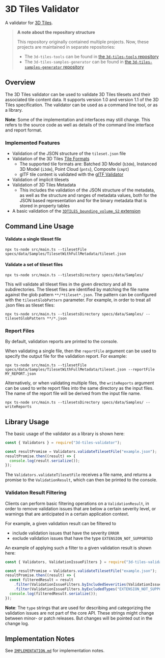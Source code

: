 # 3D Tiles Validator

A validator for [3D Tiles](https://github.com/CesiumGS/3d-tiles).

> **A note about the repository structure**
> 
> This repository originally contained multiple projects. Now, these projects are maintained in separate repositories:
> 
> - The `3d-tiles-tools` can be found in [the `3d-tiles-tools` repository](https://github.com/CesiumGS/3d-tiles-tools)
> - The `3d-tiles-samples-generator` can be found in [the `3d-tiles-samples-generator` repository](https://github.com/CesiumGS/3d-tiles-samples-generator)
> 

## Overview

The 3D Tiles validator can be used to validate 3D Tiles tilesets and their associated tile content data. It supports version 1.0 and version 1.1 of the 3D Tiles specification. The validator can be used as a command line tool, or as a library.

**Note**: Some of the implementation and interfaces may still change. This refers to the source code as well as details of the command line interface and report format.

### Implemented Features 

- Validation of the JSON structure of the `tileset.json` file
- Validation of the 3D Tiles [Tile Formats](https://github.com/CesiumGS/3d-tiles/tree/main/specification/TileFormats)
  - The supported tile formats are: Batched 3D Model (`b3dm`), Instanced 3D Model (`i3dm`), Point Cloud (`pnts`), Composite (`cmpt`)
  - glTF tile content is validated with the [glTF Validator](https://github.com/KhronosGroup/glTF-Validator)
- Validation of implicit tilesets
- Validation of 3D Tiles Metadata
  - This includes the validation of the JSON structure of the metadata, as well as the structure and ranges of metadata values, both for the JSON based representation and for the binary metadata that is stored in property tables
- A basic validation of the [`3DTILES_bounding_volume_S2` extension](https://github.com/CesiumGS/3d-tiles/tree/main/extensions/3DTILES_bounding_volume_S2)

## Command Line Usage

#### Validate a single tileset file
```
npx ts-node src/main.ts --tilesetFile specs/data/Samples/TilesetWithFullMetadata/tileset.json
```

#### Validate a set of tileset files
```
npx ts-node src/main.ts --tilesetsDirectory specs/data/Samples/
```
This will validate all tileset files in the given directory and all its subdirectories. The tileset files are identified by matching the file name against the glob pattern `**/*tileset*.json`. The pattern can be configured with the `tilesetGlobPattern` parameter. For example, in order to treat all .json files as tileset files:
```
npx ts-node src/main.ts --tilesetsDirectory specs/data/Samples/ --tilesetGlobPattern **/*.json
```

### Report Files

By default, validation reports are printed to the console. 

When validating a single file, then the `reportFile` argument can be used to specify the output file for the validation report. For example:
```
npx ts-node src/main.ts --tilesetFile specs/data/Samples/TilesetWithFullMetadata/tileset.json --reportFile MY_REPORT.json
```

Alternatively, or when validating multiple files, the `writeReports` argument can be used to write report files into the same directory as the input files. The name of the report file will be derived from the input file name. 
```
npx ts-node src/main.ts --tilesetsDirectory specs/data/Samples/ --writeReports
```


## Library Usage

The basic usage of the validator as a library is shown here:
```JavaScript
const { Validators } = require("3d-tiles-validator");

const resultPromise = Validators.validateTilesetFile("example.json");
resultPromise.then((result) => {
  console.log(result.serialize());
});
```
The `Validators.validateTilesetFile` receives a file name, and returns a promise to the `ValidationResult`, which can then be printed to the console.

### Validaton Result Filtering

Clients can perform basic filtering operations on a `ValidationResult`, in order to remove validation issues that are below a certain severity level, or warnings that are anticipated in a certain application context.

For example, a given validation result can be filtered to 
- include validation issues that have the severity `ERROR`
- exclude validation issues that have the type `EXTENSION_NOT_SUPPORTED`

An example of applying such a filter to a given validation result is shown here:
```JavaScript
const { Validators, ValidationIssueFilters } = require("3d-tiles-validator");

const resultPromise = Validators.validateTilesetFile("example.json");
resultPromise.then((result) => {
  const filteredResult = result
    .filter(ValidationIssueFilters.byIncludedSeverities(ValidationIssueSeverity.ERROR))
    .filter(ValidationIssueFilters.byExcludedTypes("EXTENSION_NOT_SUPPORTED"));
  console.log(filteredResult.serialize());
});
```

**Note**: The `type` strings that are used for describing and categorizing the validation issues are not part of the core API. These strings might change between minor- or patch releases. But changes will be pointed out in the change log.

## Implementation Notes

See [`IMPLEMENTATION.md`](IMPLEMENTATION.md) for implementation notes.


